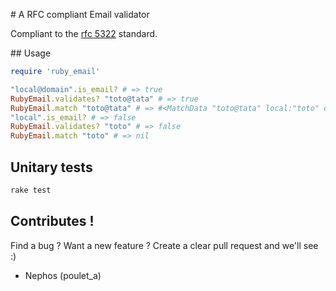 # A RFC compliant Email validator

Compliant to the [rfc 5322](http://www.ietf.org/rfc/rfc5322.txt) standard.

## Usage

```ruby
require 'ruby_email'

"local@domain".is_email? # => true
RubyEmail.validates? "toto@tata" # => true
RubyEmail.match "toto@tata" # => #<MatchData "toto@tata" local:"toto" domain:"tata">
"local".is_email? # => false
RubyEmail.validates? "toto" # => false
RubyEmail.match "toto" # => nil
```

## Unitary tests

```sh
rake test
```

## Contributes !

Find a bug ? Want a new feature ?
Create a clear pull request and we'll see :)

- Nephos (poulet_a)
